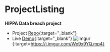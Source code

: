 # ProjectListing


**HIPPA Data breach project** 
- Project [Repo](https://github.com/MrHenriA/HippaBreach){:target="_blank"}
- Live [Demo](https://mrhenria.github.io/HippaBreach){:target="_blank"}
 ![Imgur](hippa.gif){:target=https://i.imgur.com/We9x9YQ.mp4}
